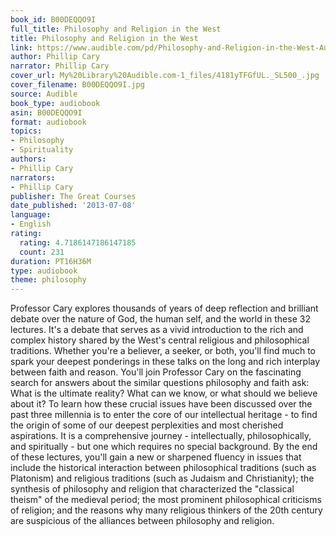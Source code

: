 ```yaml
---
book_id: B00DEQQO9I
full_title: Philosophy and Religion in the West
title: Philosophy and Religion in the West
link: https://www.audible.com/pd/Philosophy-and-Religion-in-the-West-Audiobook/B00DEQQO9I
author: Phillip Cary
narrator: Phillip Cary
cover_url: My%20Library%20Audible.com-1_files/4181yTFGfUL._SL500_.jpg
cover_filename: B00DEQQO9I.jpg
source: Audible
book_type: audiobook
asin: B00DEQQO9I
format: audiobook
topics:
- Philosophy
- Spirituality
authors:
- Phillip Cary
narrators:
- Phillip Cary
publisher: The Great Courses
date_published: '2013-07-08'
language:
- English
rating:
  rating: 4.7186147186147185
  count: 231
duration: PT16H36M
type: audiobook
theme: philosophy
---
```

Professor Cary explores thousands of years of deep reflection and brilliant debate over the nature of God, the human self, and the world in these 32 lectures. It's a debate that serves as a vivid introduction to the rich and complex history shared by the West's central religious and philosophical traditions.
Whether you're a believer, a seeker, or both, you'll find much to spark your deepest ponderings in these talks on the long and rich interplay between faith and reason. You'll join Professor Cary on the fascinating search for answers about the similar questions philosophy and faith ask: What is the ultimate reality? What can we know, or what should we believe about it? To learn how these crucial issues have been discussed over the past three millennia is to enter the core of our intellectual heritage - to find the origin of some of our deepest perplexities and most cherished aspirations. It is a comprehensive journey - intellectually, philosophically, and spiritually - but one which requires no special background. By the end of these lectures, you'll gain a new or sharpened fluency in issues that include the historical interaction between philosophical traditions (such as Platonism) and religious traditions (such as Judaism and Christianity); the synthesis of philosophy and religion that characterized the "classical theism" of the medieval period; the most prominent philosophical criticisms of religion; and the reasons why many religious thinkers of the 20th century are suspicious of the alliances between philosophy and religion.


